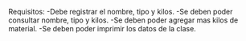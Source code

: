 Requisitos:
-Debe registrar el nombre, tipo y kilos.
-Se deben poder consultar nombre, tipo y kilos.
-Se deben poder agregar mas kilos de material.
-Se deben poder imprimir los datos de la clase.
